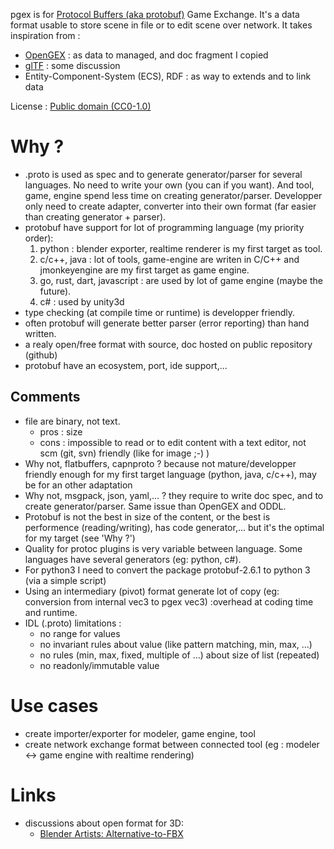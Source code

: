 pgex is for [Protocol Buffers (aka protobuf)](https://developers.google.com/protocol-buffers/) Game Exchange. It's a data format usable to store scene in file or to edit scene over network. It takes inspiration from :
* [OpenGEX](http://opengex.org/) : as data to managed, and doc fragment I copied
* [glTF](https://github.com/KhronosGroup/glTF) : some discussion
* Entity-Component-System (ECS), RDF : as way to extends and to link data

License : [Public domain (CC0-1.0)](http://creativecommons.org/publicdomain/zero/1.0/)

# Why ?

* .proto is used as spec and to generate generator/parser for several languages. No need to write your own (you can if you want). And tool, game, engine spend less time on creating generator/parser. Developper only need to create adapter, converter into their own format (far easier than creating generator + parser).
* protobuf have support for lot of programming language (my priority order):
  1. python : blender exporter, realtime renderer is my first target as tool.
  2. c/c++, java : lot of tools, game-engine are writen in C/C++ and jmonkeyengine are my first target as game engine.
  3. go, rust, dart, javascript : are used by lot of game engine (maybe the future).
  4. c# : used by unity3d
* type checking (at compile time or runtime) is developper friendly.
* often protobuf will generate better parser (error reporting) than hand written.
* a realy open/free format with source, doc hosted on public repository (github)
* protobuf have an ecosystem, port, ide support,...


## Comments

* file are binary, not text.
  * pros : size
  * cons : impossible to read or to edit content with a text editor, not scm (git, svn) friendly (like for image ;-) )
* Why not, flatbuffers, capnproto ? because not mature/developper friendly enough for my first target language (python, java, c/c++), may be for an other adaptation
* Why not, msgpack, json, yaml,... ? they require to write doc spec, and to create generator/parser. Same issue than OpenGEX and ODDL.
* Protobuf is not the best in size of the content, or the best is performence (reading/writing), has code generator,... but it's the optimal for my target (see 'Why ?')
* Quality for protoc plugins is very variable between language. Some languages have several generators (eg: python, c#).
* For python3 I need to convert the package protobuf-2.6.1 to python 3 (via a simple script)
* Using an intermediary (pivot) format generate lot of copy (eg: conversion from internal vec3 to pgex vec3) :overhead at coding time and runtime.
* IDL (.proto) limitations :
  * no range for values
  * no invariant rules about value (like pattern matching, min, max, ...)
  * no rules (min, max, fixed, multiple of ...) about size of list (repeated)
  * no readonly/immutable value




# Use cases

* create importer/exporter for modeler, game engine, tool
* create network exchange format between connected tool (eg : modeler <-> game engine with realtime rendering)

# Links

* discussions about open format for 3D:
  * [Blender Artists: Alternative-to-FBX](http://blenderartists.org/forum/showthread.php?348506-Alternative-to-FBX/page3)
